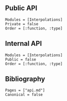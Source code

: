 ## Public API

```@autodocs
Modules = [Interpolations]
Private = false
Order = [:function, :type]
```

## Internal API
```@autodocs
Modules = [Interpolations]
Public = false
Order = [:function, :type]
```

## Bibliography
```@bibliography
Pages = ["api.md"]
Canonical = false
```
